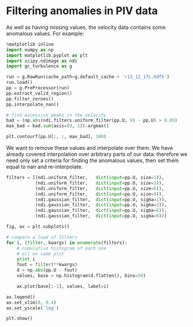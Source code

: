 Filtering anomalies in PIV data
===============================

As well as having missing values, the velocity data contains some
anomalous values. For example:

```python
%matplotlib inline
import numpy as np
import matplotlib.pyplot as plt
import scipy.ndimage as ndi
import gc_turbulence as g

run = g.RawRun(cache_path=g.default_cache + 'r13_12_17c.hdf5')
run.load()
pp = g.PreProcessor(run)
pp.extract_valid_region()
pp.filter_zeroes()
pp.interpolate_nan()

# find excessive peaks in the velocity
bad = (np.abs(ndi.filters.uniform_filter(pp.U, 9) - pp.U) > 0.05)
max_bad = bad.sum(axis=(0, 1)).argmax()

plt.contourf(pp.U[:, :, max_bad], 100)
```

We want to remove these values and interpolate over them.  We have
already covered interpolation over arbitrary parts of our data:
therefore we need only set a criteria for finding the anomalous
values, then set them equal to nan and re-interpolate.

```python
filters = [(ndi.uniform_filter,   dict(input=pp.U, size=1)),
           (ndi.uniform_filter,   dict(input=pp.U, size=3)),
           (ndi.uniform_filter,   dict(input=pp.U, size=6)),
           (ndi.uniform_filter,   dict(input=pp.U, size=9)),
           (ndi.gaussian_filter,  dict(input=pp.U, sigma=1)),
           (ndi.gaussian_filter,  dict(input=pp.U, sigma=3)),
           (ndi.gaussian_filter,  dict(input=pp.U, sigma=6)),
           (ndi.gaussian_filter,  dict(input=pp.U, sigma=9))]

fig, ax = plt.subplots()

# compare a load of filters
for i, (filter, kwargs) in enumerate(filters):
    # cumulative histogram of each one
    # all on same plot
    print i
    fout = filter(**kwargs)
    d = np.abs(pp.U - fout)
    values, base = np.histogram(d.flatten(), bins=50)

    ax.plot(base[:-1], values, label=i)

ax.legend()
ax.set_xlim(0, 0.4)
ax.set_yscale('log')

plt.show()
```
